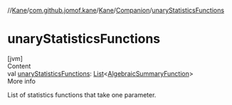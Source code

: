 //[Kane](../../../index.md)/[com.github.jomof.kane](../../index.md)/[Kane](../index.md)/[Companion](index.md)/[unaryStatisticsFunctions](unary-statistics-functions.md)



# unaryStatisticsFunctions  
[jvm]  
Content  
val [unaryStatisticsFunctions](unary-statistics-functions.md): [List](https://kotlinlang.org/api/latest/jvm/stdlib/kotlin.collections/-list/index.html)<[AlgebraicSummaryFunction](../../../com.github.jomof.kane.impl.functions/-algebraic-summary-function/index.md)>  
More info  


List of statistics functions that take one parameter.

  



